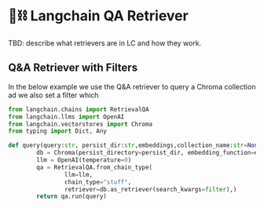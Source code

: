 # 🦜⛓️ Langchain QA Retriever

TBD: describe what retrievers are in LC and how they work.

## Q&A Retriever with Filters

In the below example we use the Q&A retriever to query a Chroma collection ad we also set a filter which 

```py
from langchain.chains import RetrievalQA
from langchain.llms import OpenAI
from langchain.vectorstores import Chroma
from typing import Dict, Any

def query(query:str, persist_dir:str,embeddings,collection_name:str=None, filter:Dict[str,Any]=None):
        db = Chroma(persist_directory=persist_dir, embedding_function=embeddings, collection_name=collection_name)
        llm = OpenAI(temperature=0)
        qa = RetrievalQA.from_chain_type(
                llm=llm,
                chain_type="stuff",
                retriever=db.as_retriever(search_kwargs=filter),)
        return qa.run(query)
```
